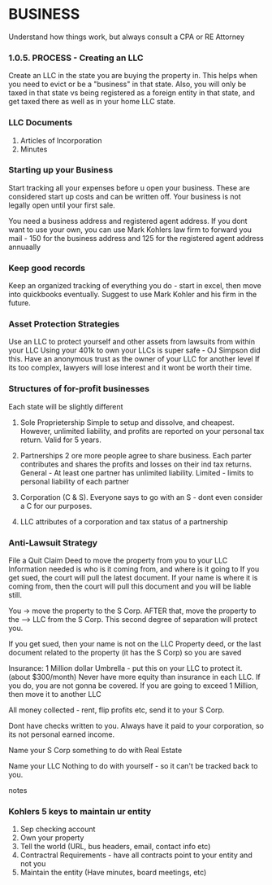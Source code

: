 # BUSINESS

Understand how things work, but always consult a CPA or RE Attorney

### 1.0.5. PROCESS - Creating an LLC

Create an LLC in the state you are buying the property in.
This helps when you need to evict or be a "business" in that state. Also, you will only be taxed in that state vs being registered as a foreign entity in that state, and get taxed there as well as in your home LLC state.

### LLC Documents

1. Articles of Incorporation
2. Minutes

### Starting up your Business

Start tracking all your expenses before u open your business. These are considered start up costs and can be written off. Your business is not legally open until your first sale.

You need a business address and registered agent address. If you dont want to use your own, you can use Mark Kohlers law firm to forward you mail - 150 for the business address and 125 for the registered agent address annuaally

### Keep good records

Keep an organized tracking of everything you do - start in excel, then move into quickbooks eventually. Suggest to use Mark Kohler and his firm in the future.

### Asset Protection Strategies

Use an LLC to protect yourself and other assets from lawsuits from within your LLC
Using your 401k to own your LLCs is super safe - OJ Simpson did this.
Have an anonymous trust as the owner of your LLC for another level
If its too complex, lawyers will lose interest and it wont be worth their time.

### Structures of for-profit businesses

Each state will be slightly different

1. Sole Proprietership
   Simple to setup and dissolve, and cheapest. However, unlimited liability, and profits are reported on your personal tax return. Valid for 5 years.

2. Partnerships
   2 ore more people agree to share business. Each parter contributes and shares the profits and losses on their ind tax returns. General - At least one partner has unlimited liability. Limited - limits to personal liability of each partner

3. Corporation (C & S).
   Everyone says to go with an S - dont even consider a C for our purposes.

4. LLC
   attributes of a corporation and tax status of a partnership

### Anti-Lawsuit Strategy

File a Quit Claim Deed to move the property from you to your LLC
Information needed is who is it coming from, and where is it going to
If you get sued, the court will pull the latest document. If your name is where it is coming from, then the court will pull this document and you will be liable still.

You -> move the property to the S Corp. AFTER that, move the property to the --> LLC from the S Corp.
This second degree of separation will protect you.

If you get sued, then your name is not on the LLC Property deed, or the last document related to the property (it has the S Corp) so you are saved

Insurance:
1 Million dollar Umbrella - put this on your LLC to protect it. (about $300/month) Never have more equity than insurance in each LLC. If you do, you are not gonna be covered. If you are going to exceed 1 Million, then move it to another LLC

All money collected - rent, flip profits etc, send it to your S Corp.

Dont have checks written to you. Always have it paid to your corporation, so its not personal earned income.

Name your S Corp something to do with Real Estate

Name your LLC Nothing to do with yourself - so it can't be tracked back to you.

notes

### Kohlers 5 keys to maintain ur entity

1. Sep checking account
2. Own your property
3. Tell the world (URL, bus headers, email, contact info etc)
4. Contractral Requirements - have all contracts point to your entity and not you
5. Maintain the entity (Have minutes, board meetings, etc)
